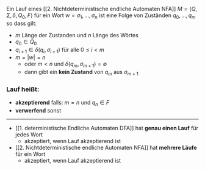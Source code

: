 Ein Lauf eines [[2. Nichtdeterministische endliche Automaten NFA]] $M= \langle Q, \Sigma, \delta, Q_{0},F \rangle$ für ein Wort $w=\sigma_{1},\dots,\sigma_{n}$ ist eine Folge von Zuständen $q_{0},\dots,q_{m}$ so dass gilt:
- $m$ Länge der Zustanden und $n$ Länge des Wörtes
- $q_{0} \in Q_{0}$
- $q_{i+1} \in \delta(q_{i},\sigma_{i+1})$ für alle $0\leq i<m$
- $m=|w|=n$
	-  oder $m<n$ und $\delta(q_{m},\sigma_{m+1})=\emptyset$
	- dann gibt ein **kein Zustand** von $q_{m}$ aus $\sigma_{m+1}$

### Lauf heißt: 
- **akzeptierend** falls: $m=n$ und $q_{n}\in F$
- **verwerfend** sonst

---

- [[1. deterministische Endliche Automaten DFA]] hat **genau einen Lauf** für jedes Wort
	- akzeptiert, wenn Lauf akzeptierend ist
- [[2. Nichtdeterministische endliche Automaten NFA]] hat **mehrere Läufe** für ein Wort
	- akzeptiert, wenn Lauf akzeptierend ist
